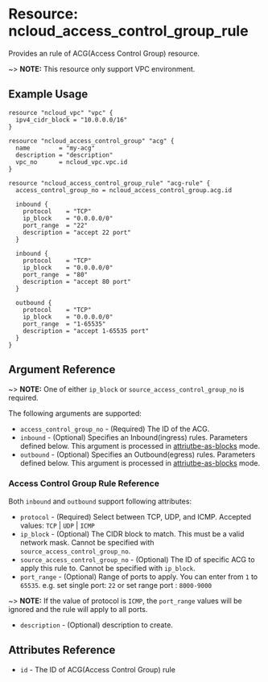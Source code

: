 # Resource: ncloud_access_control_group_rule

Provides an rule of ACG(Access Control Group) resource.

~> **NOTE:** This resource only support VPC environment.

## Example Usage

```hcl
resource "ncloud_vpc" "vpc" {
  ipv4_cidr_block = "10.0.0.0/16"
}

resource "ncloud_access_control_group" "acg" {
  name        = "my-acg"
  description = "description"
  vpc_no      = ncloud_vpc.vpc.id
}

resource "ncloud_access_control_group_rule" "acg-rule" {
  access_control_group_no = ncloud_access_control_group.acg.id
  
  inbound {
    protocol    = "TCP"
    ip_block    = "0.0.0.0/0"
    port_range  = "22"
    description = "accept 22 port"
  }

  inbound {
    protocol    = "TCP"
    ip_block    = "0.0.0.0/0"
    port_range  = "80"
    description = "accept 80 port"
  }

  outbound {
    protocol    = "TCP"
    ip_block    = "0.0.0.0/0" 
    port_range  = "1-65535"
    description = "accept 1-65535 port"
  }
}
```

## Argument Reference

~> **NOTE:** One of either `ip_block` or `source_access_control_group_no` is required.

The following arguments are supported:

* `access_control_group_no` - (Required) The ID of the ACG.
* `inbound` - (Optional) Specifies an Inbound(ingress) rules. Parameters defined below. This argument is processed in [attriutbe-as-blocks](https://www.terraform.io/docs/configuration/attr-as-blocks.html) mode.
* `outbound` - (Optional) Specifies an Outbound(egress) rules. Parameters defined below. This argument is processed in [attriutbe-as-blocks](https://www.terraform.io/docs/configuration/attr-as-blocks.html) mode.

### Access Control Group Rule Reference

Both `inbound` and `outbound` support  following attributes:

* `protocol` - (Required) Select between TCP, UDP, and ICMP. Accepted values: `TCP` | `UDP` | `ICMP`
* `ip_block` - (Optional) The CIDR block to match. This must be a valid network mask. Cannot be specified with `source_access_control_group_no`.
* `source_access_control_group_no` - (Optional) The ID of specific ACG to apply this rule to. Cannot be specified with `ip_block`.
* `port_range` - (Optional) Range of ports to apply. You can enter from `1` to `65535`. e.g. set single port: `22` or set range port : `8000-9000`

~> **NOTE:** If the value of protocol is `ICMP`, the `port_range` values will be ignored and the rule will apply to all ports.

* `description` - (Optional) description to create.

## Attributes Reference

* `id` - The ID of ACG(Access Control Group) rule
